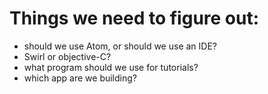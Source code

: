# Things we need to figure out:

- should we use Atom, or should we use an IDE? 
- Swirl or objective-C?
- what program should we use for tutorials?
- which app are we building?
